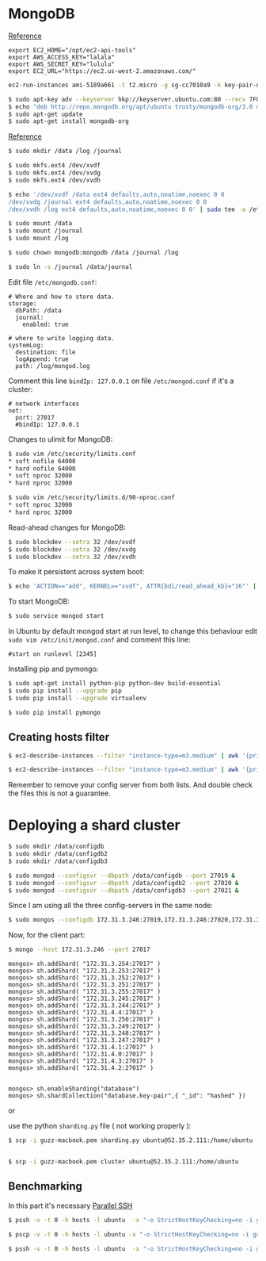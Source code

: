 # MongoDB

[Reference](http://docs.aws.amazon.com/AWSEC2/latest/CommandLineReference/set-up-ec2-cli-linux.html)

```vim
export EC2_HOME="/opt/ec2-api-tools"
export AWS_ACCESS_KEY="lalala"
export AWS_SECRET_KEY="lululu"
export EC2_URL="https://ec2.us-west-2.amazonaws.com/"
```

```bash
ec2-run-instances ami-5189a661 -t t2.micro -g sg-cc7010a9 -k key-pair-name -b "/dev/xvdf=:200:false:io1:1000" -b "/dev/xvdg=:25:false:io1:250" -b "/dev/xvdh=:10:false:io1:100"
```

```bash
$ sudo apt-key adv --keyserver hkp://keyserver.ubuntu.com:80 --recv 7F0CEB10
$ echo "deb http://repo.mongodb.org/apt/ubuntu trusty/mongodb-org/3.0 multiverse" | sudo tee /etc/apt/sources.list.d/mongodb-org-3.0.list
$ sudo apt-get update
$ sudo apt-get install mongodb-org
```

[Reference](https://docs.mongodb.org/ecosystem/platforms/amazon-ec2/)
```bash
$ sudo mkdir /data /log /journal

$ sudo mkfs.ext4 /dev/xvdf
$ sudo mkfs.ext4 /dev/xvdg
$ sudo mkfs.ext4 /dev/xvdh

$ echo '/dev/xvdf /data ext4 defaults,auto,noatime,noexec 0 0
/dev/xvdg /journal ext4 defaults,auto,noatime,noexec 0 0
/dev/xvdh /log ext4 defaults,auto,noatime,noexec 0 0' | sudo tee -a /etc/fstab

$ sudo mount /data
$ sudo mount /journal
$ sudo mount /log

$ sudo chown mongodb:mongodb /data /journal /log

$ sudo ln -s /journal /data/journal
```

Edit file ```/etc/mongodb.conf```:
```text
# Where and how to store data.
storage:
  dbPath: /data
  journal:
    enabled: true

# where to write logging data.
systemLog:
  destination: file
  logAppend: true
  path: /log/mongod.log
```

Comment this line ```bindIp: 127.0.0.1``` on file ```/etc/mongod.conf``` if it's a cluster:
```text
# network interfaces
net:
  port: 27017
  #bindIp: 127.0.0.1
```

Changes to ulimit for MongoDB:
```bash
$ sudo vim /etc/security/limits.conf
* soft nofile 64000
* hard nofile 64000
* soft nproc 32000
* hard nproc 32000

$ sudo vim /etc/security/limits.d/90-nproc.conf
* soft nproc 32000
* hard nproc 32000
```

Read-ahead changes for MongoDB:
```bash
$ sudo blockdev --setra 32 /dev/xvdf
$ sudo blockdev --setra 32 /dev/xvdg
$ sudo blockdev --setra 32 /dev/xvdh
```
To make it persistent across system boot:
```bash
$ echo 'ACTION=="add", KERNEL=="xvdf", ATTR{bdi/read_ahead_kb}="16"' | sudo tee -a /etc/udev/rules.d/85-ebs.rule
```

To start MongoDB:
```bash
$ sudo service mongod start
```

In Ubuntu by default mongod start at run level, to change this behaviour edit ```sudo vim /etc/init/mongod.conf``` and comment this line:

```text
#start on runlevel [2345]
```

Installing pip and pymongo:
```bash
$ sudo apt-get install python-pip python-dev build-essential
$ sudo pip install --upgrade pip
$ sudo pip install --upgrade virtualenv

$ sudo pip install pymongo
```

## Creating hosts filter
```bash
$ ec2-describe-instances --filter "instance-type=m3.medium" | awk '{print $2}' | grep "52\." > hosts

$ ec2-describe-instances --filter "instance-type=m3.medium" | awk '{print $2}' | grep "172\." > cluster
```

Remember to remove your config server from both lists. And double check the files this is not a guarantee.

# Deploying a shard cluster

```bash
$ sudo mkdir /data/configdb
$ sudo mkdir /data/configdb2
$ sudo mkdir /data/configdb3

$ sudo mongod --configsvr --dbpath /data/configdb --port 27019 &
$ sudo mongod --configsvr --dbpath /data/configdb2 --port 27020 &
$ sudo mongod --configsvr --dbpath /data/configdb3 --port 27021 &
```

Since I am using all the three config-servers in the same node:
```bash
$ sudo mongos --configdb 172.31.3.246:27019,172.31.3.246:27020,172.31.3.246:27021
```

Now, for the client part:
```bash
$ mongo --host 172.31.3.246 --port 27017
```

```mongos
mongos> sh.addShard( "172.31.3.254:27017" )
mongos> sh.addShard( "172.31.3.253:27017" )
mongos> sh.addShard( "172.31.3.252:27017" )
mongos> sh.addShard( "172.31.3.251:27017" )
mongos> sh.addShard( "172.31.3.255:27017" )
mongos> sh.addShard( "172.31.3.245:27017" )
mongos> sh.addShard( "172.31.3.244:27017" )
mongos> sh.addShard( "172.31.4.4:27017" )
mongos> sh.addShard( "172.31.3.250:27017" )
mongos> sh.addShard( "172.31.3.249:27017" )
mongos> sh.addShard( "172.31.3.248:27017" )
mongos> sh.addShard( "172.31.3.247:27017" )
mongos> sh.addShard( "172.31.4.1:27017" )
mongos> sh.addShard( "172.31.4.0:27017" )
mongos> sh.addShard( "172.31.4.3:27017" )
mongos> sh.addShard( "172.31.4.2:27017" )


mongos> sh.enableSharding("database")
mongos> sh.shardCollection("database.key-pair",{ "_id": "hashed" })

```

or

use the python ```sharding.py``` file ( not working properly ):

```bash
$ scp -i guzz-macbook.pem sharding.py ubuntu@52.35.2.111:/home/ubuntu


$ scp -i guzz-macbook.pem cluster ubuntu@52.35.2.111:/home/ubuntu
```

## Benchmarking

In this part it's necessary [Parallel SSH](https://code.google.com/p/parallel-ssh/)

```bash
$ pssh -v -t 0 -h hosts -l ubuntu  -x "-o StrictHostKeyChecking=no -i guzz-macbook.pem" -P 'sudo service mongod start'

$ pscp -v -t 0 -h hosts -l ubuntu -x "-o StrictHostKeyChecking=no -i guzz-macbook.pem" bench.py /home/ubuntu

$ pssh -v -t 0 -h hosts -l ubuntu  -x "-o StrictHostKeyChecking=no -i guzz-macbook.pem" -P 'python bench.py 100000 172.31.3.246 27017'

```
